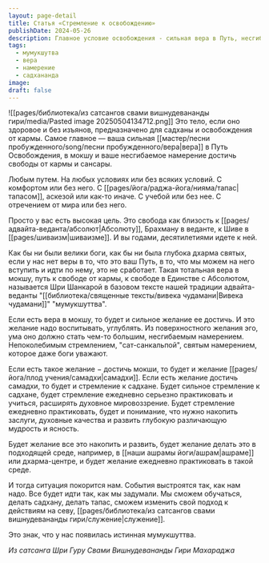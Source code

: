 ```yaml
---
layout: page-detail
title: Статья «Стремление к освобождению»
publishDate: 2024-05-26
description: Главное условие освобождения - сильная вера в Путь, несгибаемое намерение достичь мокши и свободы от кармы. Такая вера (мумукшуттва) становится внутренней движущей силой, формирует желание к самадхи и регулярной садхане, помогает преодолевать любые условия и обстоятельства. Истинная мумукшуттва ведет к постоянной практике, накоплению заслуг и трансформации всей жизни ради высшей цели.
tags:
  - мумукшутва
  - вера
  - намерение
  - садхананда
image: 
draft: false
---
```

![[pages/библиотека/из сатсангов свами вишнудевананды гири/media/Pasted image 20250504134712.png]]
 Это тело, если оно здоровое и без изъянов, предназначено для садханы и освобождения от кармы. Самое главное — ваша сильная [[мастер/песни пробужденного/song/песни пробужденного/вера|вера]] в Путь Освобождения, в мокшу и ваше несгибаемое намерение достичь свободы от кармы и сансары.

 Любым путем. На любых условиях или без всяких условий. С комфортом или без него. С [[pages/йога/раджа-йога/нияма/тапас|тапасом]], аскезой или как-то иначе. С учебой или без нее. С отречением от мира или без него.

 Просто у вас есть высокая цель. Это свобода как близость к [[pages/адвайта-веданта/абсолют|Абсолюту]], Брахману в веданте, к Шиве в [[pages/шиваизм|шиваизме]]. И вы годами, десятилетиями идете к ней.

 Как бы ни были велики боги, как бы ни была глубока дхарма святых, если у нас нет веры в то, что это ваш Путь, в то, что мы можем на него вступить и идти по нему, это не сработает. Такая тотальная вера в мокшу, путь к свободе от кармы, к свободе в Единстве с Абсолютом, называется Шри Шанкарой в базовом тексте нашей традиции адвайта-веданты "[[библиотека/священные тексты/вивека чудамани|Вивека чудамани]]" "мумукшуттва".

 Если есть вера в мокшу, то будет и сильное желание ее достичь. И это желание надо воспитывать, углублять. Из поверхностного желания эго, ума оно должно стать чем-то большим, несгибаемым намерением. Непоколебимым стремлением, "сат-санкальпой", святым намерением, которое даже боги уважают.

 Если есть такое желание − достичь мокши, то будет и желание [[pages/йога/плод учения/самадхи|самадхи]]. Если есть желание достичь самадхи, то будет и стремление к садхане. Будет сильное стремление к садхане, будет стремление ежедневно серьезно практиковать и учиться, расширять духовное мировоззрение. Будет стремление ежедневно практиковать, будет и понимание, что нужно накопить заслуги, духовные качества и развить глубокую различающую мудрость и ясность.

 Будет желание все это накопить и развить, будет желание делать это в подходящей среде, например, в [[наши ашрамы йоги/ашрам|ашраме]] или дхарма-центре, и будет желание ежедневно практиковать в такой среде.

 И тогда ситуация покорится нам. События выстроятся так, как нам надо. Все будет идти так, как мы задумали. Мы сможем обучаться, делать садхану, делать тапас, сможем изменить свой подход к действиям на севу, [[pages/библиотека/из сатсангов свами вишнудевананды гири/служение|служение]].

 Это знак, что у нас появилась истинная мумукшуттва.

*Из сатсанга Шри Гуру Свами Вишнудевананды Гири Махараджа*